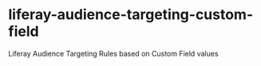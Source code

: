 # liferay-audience-targeting-custom-field
Liferay Audience Targeting Rules based on Custom Field values
